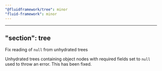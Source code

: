 ```yaml
---
"@fluidframework/tree": minor
"fluid-framework": minor
---
```

---
"section": tree
---

Fix reading of `null` from unhydrated trees

Unhydrated trees containing object nodes with required fields set to `null` used to throw an error.
This has been fixed.
